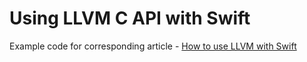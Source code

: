 # Using LLVM C API with Swift

Example code for corresponding article - [How to use LLVM with Swift](http://lowlevelbits.com/how-to-use-llvm-api-with-swift/)

